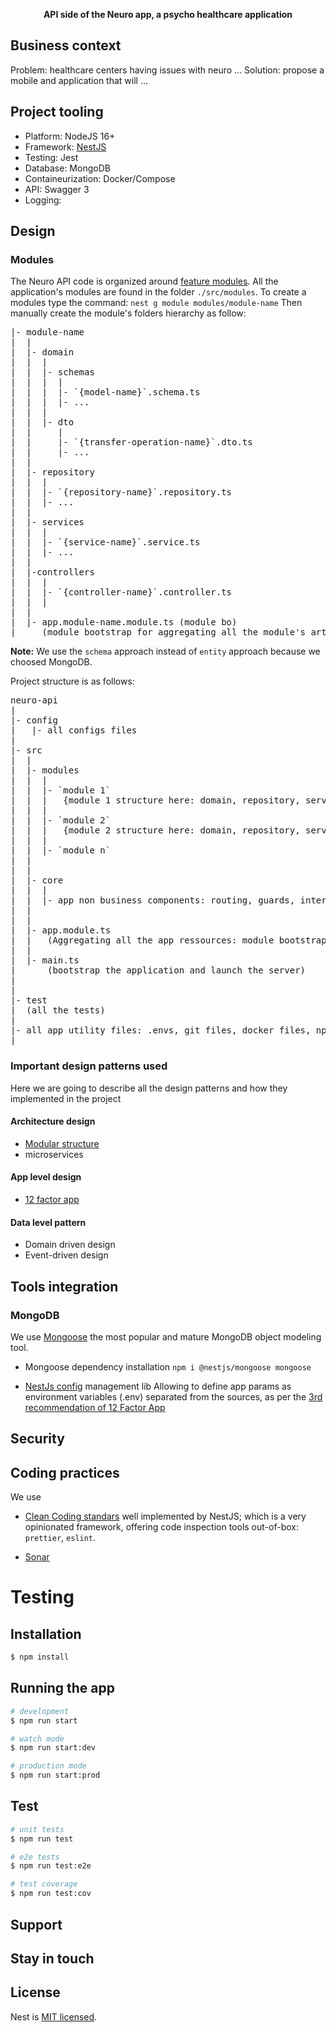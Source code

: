 <p align="center">
  <strong>API side of the Neuro app, a psycho healthcare application</strong>
</p>

## Business context
Problem: healthcare centers having issues with neuro ...
Solution: propose a mobile and application that will ...

## Project tooling

- Platform: NodeJS 16+
- Framework: [NestJS](https://docs.nestjs.com/)
- Testing: Jest
- Database: MongoDB
- Containeurization: Docker/Compose
- API: Swagger 3
- Logging: 


## Design

### Modules
The Neuro API code is organized around [feature modules](https://docs.nestjs.com/modules).
All the application's modules are found in the folder `./src/modules`.
To create a modules type the command: `nest g module modules/module-name`
Then manually create the module's folders hierarchy as follow:

<pre>
|- module-name
|  |
|  |- domain
|  |  |
|  |  |- schemas
|  |  |  |
|  |  |  |- `{model-name}`.schema.ts
|  |  |  |- ...
|  |  |  
|  |  |- dto
|  |     |
|  |     |- `{transfer-operation-name}`.dto.ts
|  |     |- ...
|  |   
|  |- repository
|  |  |
|  |  |- `{repository-name}`.repository.ts
|  |  |- ...
|  |
|  |- services
|  |  |
|  |  |- `{service-name}`.service.ts
|  |  |- ...
|  |  
|  |-controllers
|  |  |
|  |  |- `{controller-name}`.controller.ts
|  |  |
|  |
|  |- app.module-name.module.ts (module bo)
|     (module bootstrap for aggregating all the module's artifacts)
</pre>


<strong>Note:</strong> We use the `schema` approach instead of `entity` approach because we choosed MongoDB.

Project structure is as follows:

<pre>
neuro-api
|
|- config
|   |- all configs files
|
|- src
|  |
|  |- modules
|  |  |
|  |  |- `module 1`
|  |  |   {module 1 structure here: domain, repository, services, controllers + module bootstap}
|  |  |
|  |  |- `module 2`
|  |  |   {module 2 structure here: domain, repository, services, controllers + module bootstap}
|  |  |
|  |  |- `module n`
|  |
|  |
|  |- core
|  |  |
|  |  |- app non business components: routing, guards, interception, session, loca-storage, etc.
|  |
|  |
|  |- app.module.ts
|  |   (Aggregating all the app ressources: module bootstraps, configs, core components)
|  |
|  |- main.ts
|      (bootstrap the application and launch the server)
|
|
|- test
|  (all the tests)
|  
|- all app utility files: .envs, git files, docker files, npm files (package*.json), ts files, etc.
|
</pre>

### Important design patterns used
Here we are going to describe all the design patterns and how they implemented in the project

#### Architecture design
- [Modular structure](https://docs.nestjs.com/modules)
- microservices

#### App level design
- [12 factor app](https://12factor)

#### Data level pattern
- Domain driven design
- Event-driven design


## Tools integration

### MongoDB
We use [Mongoose](https://mongoosejs.com/) the most popular and mature MongoDB object modeling tool.
- Mongoose dependency installation
`npm i @nestjs/mongoose mongoose`

- [NestJs config](https://docs.nestjs.com/techniques/configuration) management lib 
Allowing to define app params as environment variables (.env) separated from the sources, as per the [3rd recommendation of 12 Factor App](https://12factor.net/config)

## Security

## Coding practices
We use 
- [Clean Coding standars](https://www.amazon.com/Clean-Code-Handbook-Software-Craftsmanship/dp/0132350882) well implemented by NestJS;
which is a very opinionated framework, offering code inspection tools out-of-box: `prettier`, `eslint`.

- [Sonar](https://www.sonarqube.org/)

# Testing

## Installation

```bash
$ npm install
```

## Running the app

```bash
# development
$ npm run start

# watch mode
$ npm run start:dev

# production mode
$ npm run start:prod
```

## Test

```bash
# unit tests
$ npm run test

# e2e tests
$ npm run test:e2e

# test coverage
$ npm run test:cov
```

## Support



## Stay in touch


## License

Nest is [MIT licensed](LICENSE).

